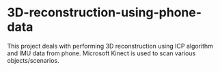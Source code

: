 # 3D-reconstruction-using-phone-data
This project deals with performing 3D reconstruction using ICP algorithm and IMU data from phone. Microsoft Kinect is used to scan various objects/scenarios.
